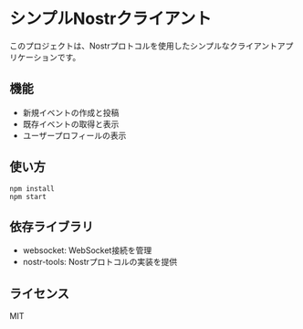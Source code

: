 # シンプルNostrクライアント

このプロジェクトは、Nostrプロトコルを使用したシンプルなクライアントアプリケーションです。

## 機能

- 新規イベントの作成と投稿
- 既存イベントの取得と表示
- ユーザープロフィールの表示

## 使い方

```
npm install
npm start
```

## 依存ライブラリ

- websocket: WebSocket接続を管理
- nostr-tools: Nostrプロトコルの実装を提供

## ライセンス

MIT